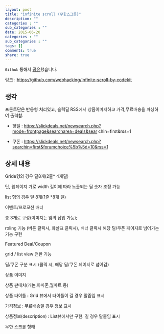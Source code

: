 ```yaml
---
layout: post
title: "infinite scroll (무한스크롤)"
description: ""
categories : ""
sub_categories : ""
date: 2015-06-20
categories : ""
sub_categories : ""
tags: []
comments: true
share: true
---
```


`Github` 통해서 [공유](https://github.com/webhacking/infinite-scroll-by-codekit)했습니다.

링크 : https://github.com/webhacking/infinite-scroll-by-codekit

  

## 생각

프론트단은 반응형 처리였고, 슬릭딜 RSS에서 상품이미지하고 가격,무료배송을 파싱하여 출력함.
  
- 핫딜 : https://slickdeals.net/newsearch.php?mode=frontpage&searcharea=deals&sear
chin=first&rss=1

- 쿠폰 :
https://slickdeals.net/newsearch.php?searchin=first&forumchoice%5b%5d=10&rss=1


## 상세 내용

Gride형의 경우 딜8개(2줄* 4개딜)

단, 웹페이지 가로 width 길이에 따라 노출되는 딜 숫자 조정 가능

list 형의 경우 딜 8개(1줄 *8개 딜) 

이벤트/프로모션 배너

총 3개로 구성(이미지는 임의 삽입 가능);

roling 기능 (버튼 클릭시, 화살표 클릭시), 배너 클릭시 해당 딜/쿠폰 페이지로 넘어가는 기능 구현

Featured Deal/Coupon

grid / list view 전환 기능

딜/쿠폰 구분 표시 (클릭 시, 해당 딜/쿠폰 페이지로 넘어감)

상품 이미지

상품 판매처(캐논,아마존,월마트 등)

상품 타이틀 : Grid 뷰에서 타이틀이 길 경우 말줌임 표시

가격정보 : 무료배송일 경우 정보 표시

상품정보(description) : List뷰에서만 구현. 길 경우 말줄임 표시

무한 스크롤 형태

  

  

  

  

